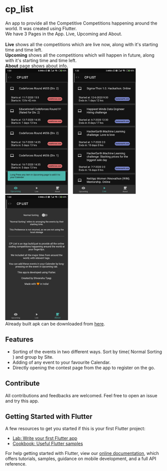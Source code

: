 # cp_list

An app to provide all the Competitive Competitions happening around the world. It was created using Flutter.\
We have 3 Pages in the App. Live, Upcoming and About.\
\
__Live__ shows all the competitions which are live now, along with it's starting time and time left.\
__Upcoming__ shows all the competitions which will happen in future, along with it's starting time and time left.\
__About__ page shows about info.\
<img src="/upcoming.jpg" width="200" alt="Upcoming Page"> &nbsp;&nbsp; <img src="/live.jpg" width="200" alt="Live Page"> &nbsp;&nbsp; <img src="/about.jpg" width="200" alt="About Page"> \
Already built apk can be downloaded from [here](https://bit.ly/Cp-LiS).

## Features
* Sorting of the events in two different ways. Sort by time( Normal Sorting ) and group by Site.
* Adding of any event to your favourite Calendar.
* Directly opening the contest page from the app to register on the go.

## Contribute
All contributions and feedbacks are welcomed. Feel free to open an issue and try this app.

## Getting Started with Flutter
A few resources to get you started if this is your first Flutter project:

- [Lab: Write your first Flutter app](https://flutter.dev/docs/get-started/codelab)
- [Cookbook: Useful Flutter samples](https://flutter.dev/docs/cookbook)

For help getting started with Flutter, view our
[online documentation](https://flutter.dev/docs), which offers tutorials,
samples, guidance on mobile development, and a full API reference.
